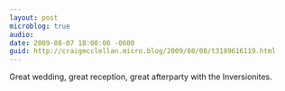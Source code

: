 ```yaml
---
layout: post
microblog: true
audio: 
date: 2009-08-07 18:00:00 -0600
guid: http://craigmcclellan.micro.blog/2009/08/08/t3189616119.html
---
```

Great wedding, great reception, great afterparty with the Inversionites.

